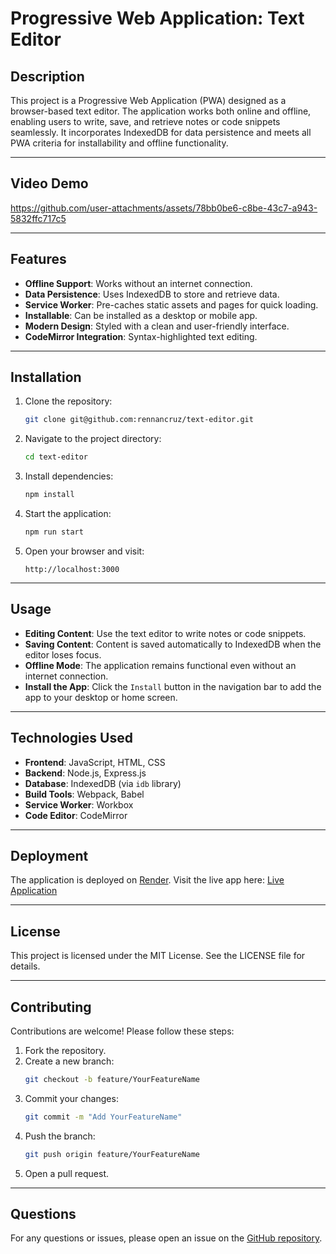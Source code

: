 # Progressive Web Application: Text Editor

## Description

This project is a Progressive Web Application (PWA) designed as a browser-based text editor. The application works both online and offline, enabling users to write, save, and retrieve notes or code snippets seamlessly. It incorporates IndexedDB for data persistence and meets all PWA criteria for installability and offline functionality.

---

## Video Demo
https://github.com/user-attachments/assets/78bb0be6-c8be-43c7-a943-5832ffc717c5

---

## Features

- **Offline Support**: Works without an internet connection.
- **Data Persistence**: Uses IndexedDB to store and retrieve data.
- **Service Worker**: Pre-caches static assets and pages for quick loading.
- **Installable**: Can be installed as a desktop or mobile app.
- **Modern Design**: Styled with a clean and user-friendly interface.
- **CodeMirror Integration**: Syntax-highlighted text editing.

---

## Installation

1. Clone the repository:

   ```bash
   git clone git@github.com:rennancruz/text-editor.git
   ```

2. Navigate to the project directory:

   ```bash
   cd text-editor
   ```

3. Install dependencies:

   ```bash
   npm install
   ```

4. Start the application:

   ```bash
   npm run start
   ```

5. Open your browser and visit:
   ```
   http://localhost:3000
   ```

---

## Usage

- **Editing Content**: Use the text editor to write notes or code snippets.
- **Saving Content**: Content is saved automatically to IndexedDB when the editor loses focus.
- **Offline Mode**: The application remains functional even without an internet connection.
- **Install the App**: Click the `Install` button in the navigation bar to add the app to your desktop or home screen.

---

## Technologies Used

- **Frontend**: JavaScript, HTML, CSS
- **Backend**: Node.js, Express.js
- **Database**: IndexedDB (via `idb` library)
- **Build Tools**: Webpack, Babel
- **Service Worker**: Workbox
- **Code Editor**: CodeMirror

---

## Deployment

The application is deployed on [Render](https://render.com). Visit the live app here:
[Live Application](https://text-editor-g6s9.onrender.com/)

---

## License

This project is licensed under the MIT License. See the LICENSE file for details.

---

## Contributing

Contributions are welcome! Please follow these steps:

1. Fork the repository.
2. Create a new branch:
   ```bash
   git checkout -b feature/YourFeatureName
   ```
3. Commit your changes:
   ```bash
   git commit -m "Add YourFeatureName"
   ```
4. Push the branch:
   ```bash
   git push origin feature/YourFeatureName
   ```
5. Open a pull request.

---

## Questions

For any questions or issues, please open an issue on the [GitHub repository](https://github.com/rennancruz/text-editor).
